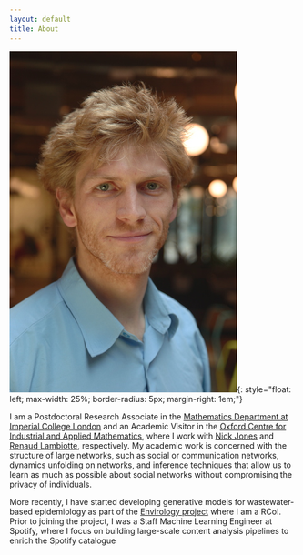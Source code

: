 ```yaml
---
layout: default
title: About
---
```


![image](/assets/till.jpg){: style="float: left; max-width: 25%; border-radius: 5px; margin-right: 1em;"}

I am a Postdoctoral Research Associate in the [Mathematics Department at Imperial College London](https://www.imperial.ac.uk/mathematics/) and an Academic Visitor in the [Oxford Centre for Industrial and Applied Mathematics](http://www.maths.ox.ac.uk/groups/ociam), where I work with [Nick Jones](https://www.imperial.ac.uk/people/nick.jones/research.html) and [Renaud Lambiotte](https://www.maths.ox.ac.uk/people/renaud.lambiotte), respectively. My academic work is concerned with the structure of large networks, such as social or communication networks, dynamics unfolding on networks, and inference techniques that allow us to learn as much as possible about social networks without compromising the privacy of individuals.

More recently, I have started developing generative models for wastewater-based epidemiology as part of the [Envirology project](https://envirology.github.io/) where I am a RCoI. Prior to joining the project, I was a Staff Machine Learning Engineer at Spotify, where I focus on building large-scale content analysis pipelines to enrich the Spotify catalogue
